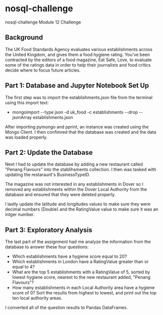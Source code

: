 # nosql-challenge
nosql-challenge Module 12 Challenge

## Background

The UK Food Standards Agency evaluates various establishments across the United Kingdom, and gives them a food hygiene rating. You've been contracted by the editors of a food magazine, Eat Safe, Love, to evaluate some of the ratings data in order to help their journalists and food critics decide where to focus future articles.

## Part 1: Database and Jupyter Notebook Set Up
The first step was to import the establishments.json file from the terminal using this import text:
- mongoimport --type json -d uk_food -c establishments --drop --jsonArray establishments.json

After importing pymongo and pprint, an instance was created using the Mongo Client. I then confimred that the database was created and the data was loaded properly.

## Part 2: Update the Database
Next I had to update the database by adding a new restaurant called "Penang Flavours" into the stablihsments collection. I then was tasked with updating the restaraunt's BusinessTypeID.

The magazine was not interested in any establishments in Dover so I removed any establishments within the Dover Local Authority from the database and ensured that they were deleted properly.

I lastly update the latitude and longitudes values to make sure they were decimal numbers (Double) and the RatingValue value to make sure it was an intger number.

## Part 3: Exploratory Analysis
The last part of the assignment had me analyze the information from the database to answer these four questions:
- Which establishments have a hygiene score equal to 20?
- Which establishments in London have a RatingValue greater than or equal to 4?
- What are the top 5 establishments with a RatingValue of 5, sorted by lowest hygiene score, nearest to the new restaurant added, "Penang Flavours"?
- How many establishments in each Local Authority area have a hygiene score of 0? Sort the results from highest to lowest, and print out the top ten local authority areas.

I converted all of the question results to Pandas DataFrames.
